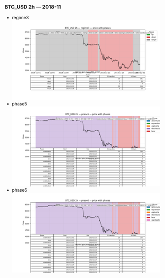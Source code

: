 ### BTC_USD 2h — 2018-11

- regime3
![BTC_USD_2h_regime3_2018-11_phase_price.png](outputs/fourier/phase_monthly/BTC_USD/2h/2018/2018-11/BTC_USD_2h_regime3_2018-11_phase_price.png)
- phase5
![BTC_USD_2h_phase5_2018-11_phase_price.png](outputs/fourier/phase_monthly/BTC_USD/2h/2018/2018-11/BTC_USD_2h_phase5_2018-11_phase_price.png)
- phase6
![BTC_USD_2h_phase6_2018-11_phase_price.png](outputs/fourier/phase_monthly/BTC_USD/2h/2018/2018-11/BTC_USD_2h_phase6_2018-11_phase_price.png)